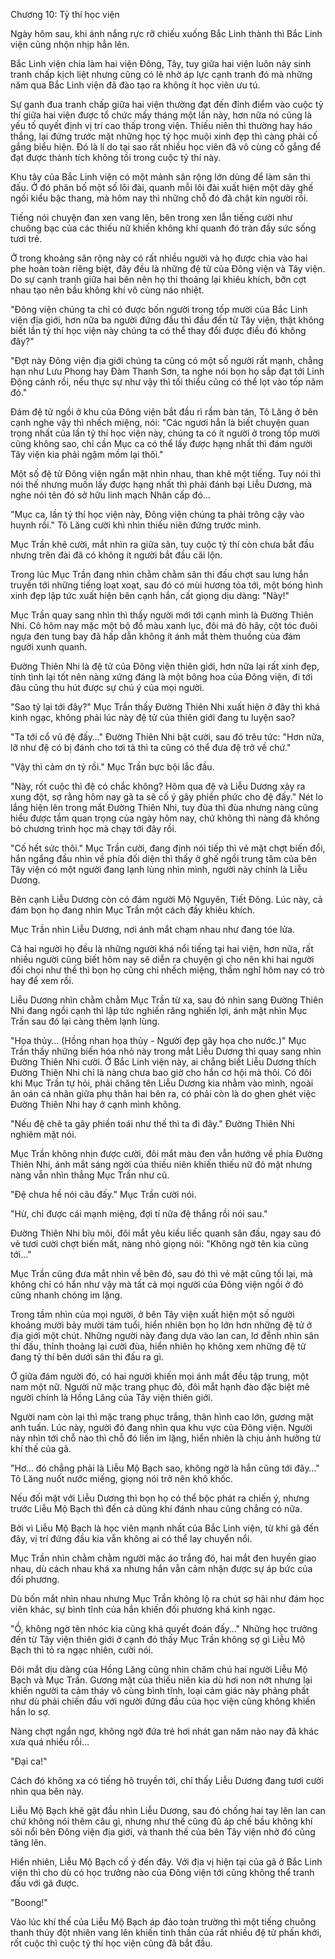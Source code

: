 




Chương 10: Tỷ thí học viện


Ngày hôm sau, khi ánh nắng rực rỡ chiếu xuống Bắc Linh thành thì Bắc Linh viện cũng nhộn nhịp hẳn lên.

Bắc Linh viện chia làm hai viện Đông, Tây, tuy giữa hai viện luôn nảy sinh tranh chấp kịch liệt nhưng cũng có lẽ nhờ áp lực cạnh tranh đó mà những năm qua Bắc Linh viện đã đào tạo ra không ít học viên ưu tú.

Sự ganh đua tranh chấp giữa hai viện thường đạt đến đỉnh điểm vào cuộc tỷ thí giữa hai viện được tổ chức mấy tháng một lần này, hơn nữa nó cũng là yếu tố quyết định vị trí cao thấp trong viện. Thiếu niên thì thường hay háo thắng, lại đứng trước mặt những học tỷ học muội xinh đẹp thì càng phải cố gắng biểu hiện. Đó là lí do tại sao rất nhiều học viên đã vô cùng cố gắng để đạt được thành tích không tồi trong cuộc tỷ thí này.

Khu tây của Bắc Linh viện có một mảnh sân rộng lớn dùng để làm sân thi đấu. Ở đó phân bố một số lôi đài, quanh mỗi lôi đài xuất hiện một dãy ghế ngồi kiểu bậc thang, mà hôm nay thì những chỗ đó đã chật kín người rồi.

Tiếng nói chuyện đan xen vang lên, bên trong xen lẫn tiếng cười như chuông bạc của các thiếu nữ khiến không khí quanh đó tràn đầy sức sống tươi trẻ.

Ở trong khoảng sân rộng này có rất nhiều người và họ được chia vào hai phe hoàn toàn riêng biệt, đây đều là những đệ tử của Đông viện và Tây viện. Do sự cạnh tranh giữa hai bên nên họ thi thoảng lại khiêu khích, bỡn cợt nhau tạo nên bầu không khí vô cùng náo nhiệt.

"Đông viện chúng ta chỉ có được bốn người trong tốp mười của Bắc Linh viện địa giới, hơn nữa ba người đứng đầu thì đầu đến từ Tây viện, thật không biết lần tỷ thí học viện này chúng ta có thể thay đổi được điều đó không đây?"

"Đợt này Đông viện địa giới chúng ta cũng có một số người rất mạnh, chẳng hạn như Lưu Phong hay Đàm Thanh Sơn, ta nghe nói bọn họ sắp đạt tới Linh Động cảnh rồi, nếu thực sự như vậy thì tối thiểu cũng có thể lọt vào tốp năm đó."

Đám đệ tử ngồi ở khu của Đông viện bắt đầu rì rầm bàn tán, Tô Lăng ở bên cạnh nghe vậy thì nhếch miệng, nói: "Các ngươi hẳn là biết chuyện quan trọng nhất của lần tỷ thí học viện này, chúng ta có ít người ở trong tốp mười cũng không sao, chỉ cần Mục ca có thể lấy được hạng nhất thì đám người Tây viện kia phải ngậm mồm lại thôi."

Một số đệ tử Đông viện ngẩn mặt nhìn nhau, than khẽ một tiếng. Tuy nói thì nói thế nhưng muốn lấy được hạng nhất thì phải đánh bại Liễu Dương, mà nghe nói tên đó sở hữu linh mạch Nhân cấp đó…

"Mục ca, lần tỷ thí học viện này, Đông viện chúng ta phải trông cậy vào huynh rồi." Tô Lăng cười khì nhìn thiếu niên đứng trước mình.

Mục Trần khẽ cười, mắt nhìn ra giữa sân, tuy cuộc tỷ thí còn chưa bắt đầu nhưng trên đài đã có không ít người bắt đầu cãi lộn.

Trong lúc Mục Trần đang nhìn chằm chằm sân thi đấu chợt sau lưng hắn truyền tới những tiếng loạt xoạt, sau đó có mùi hương tỏa tới, một bóng hình xinh đẹp lập tức xuất hiện bên cạnh hắn, cất giọng dịu dàng: "Này!"

Mục Trần quay sang nhìn thì thấy người mới tới cạnh mình là Đường Thiên Nhi. Cô hôm nay mặc một bộ đồ màu xanh lục, đôi má đỏ hây, cột tóc đuôi ngựa đen tung bay đã hấp dẫn không ít ánh mắt thèm thuồng của đám người xunh quanh.

Đường Thiên Nhi là đệ tử của Đông viện thiên giới, hơn nữa lại rất xinh đẹp, tính tình lại tốt nên nàng xứng đáng là một bông hoa của Đông viện, đi tới đâu cũng thu hút được sự chú ý của mọi người.

"Sao tỷ lại tới đây?" Mục Trần thấy Đường Thiên Nhi xuất hiện ở đây thì khá kinh ngạc, không phải lúc này đệ tử của thiên giới đang tu luyện sao?

"Ta tới cổ vũ đệ đấy…" Đường Thiên Nhi bật cười, sau đó trêu tức: "Hơn nữa, lỡ như đệ có bị đánh cho tơi tả thì ta cũng có thể đưa đệ trở về chứ."

"Vậy thì cảm ơn tỷ rồi." Mục Trần bực bội lắc đầu.

"Này, rốt cuộc thì đệ có chắc không? Hôm qua đệ và Liễu Dương xảy ra xung đột, sợ rằng hôm nay gã ta sẽ cố ý gây phiền phức cho đệ đấy." Nét lo lắng hiện lên trong mắt Đường Thiên Nhi, tuy đùa thì đùa nhưng nàng cũng hiểu được tầm quan trọng của ngày hôm nay, chứ không thì nàng đã không bỏ chương trình học mà chạy tới đây rồi.

"Cố hết sức thôi." Mục Trần cười, đang định nói tiếp thì vẻ mặt chợt biến đổi, hắn ngẩng đầu nhìn về phía đối diện thì thấy ở ghế ngồi trung tâm của bên Tây viện có một người đang lạnh lùng nhìn mình, người này chính là Liễu Dương.

Bên cạnh Liễu Dương còn có đám người Mộ Nguyên, Tiết Đông. Lúc này, cả đám bọn họ đang nhìn Mục Trần một cách đầy khiêu khích.

Mục Trần nhìn Liễu Dương, nơi ánh mắt chạm nhau như đang tóe lửa.

Cả hai người họ đều là những người khá nổi tiếng tại hai viện, hơn nữa, rất nhiều người cũng biết hôm nay sẽ diễn ra chuyện gì cho nên khi hai người đối chọi như thế thì bọn họ cũng chỉ nhếch miệng, thầm nghĩ hôm nay có trò hay để xem rồi.

Liễu Dương nhìn chằm chằm Mục Trần từ xa, sau đó nhìn sang Đường Thiên Nhi đang ngồi cạnh thì lập tức nghiến răng nghiến lợi, ánh mặt nhìn Mục Trần sau đó lại càng thêm lạnh lùng.

"Họa thủy… (Hồng nhan họa thủy - Người đẹp gây họa cho nước.)" Mục Trần thấy những biến hóa nhỏ này trong mắt Liễu Dương thì quay sang nhìn Đường Thiên Nhi cười. Ở Bắc Linh viện này, ai chẳng biết Liễu Dương thích Đường Thiên Nhi chỉ là nàng chưa bao giờ cho hắn cơ hội mà thôi. Có đôi khi Mục Trần tự hỏi, phải chăng tên Liễu Dương kia nhằm vào mình, ngoài ân oán cá nhân giữa phụ thân hai bên ra, có phải còn là do ghen ghét việc Đường Thiên Nhi hay ở cạnh mình không.

"Nếu đệ chê ta gây phiền toái như thế thì ta đi đây." Đường Thiên Nhi nghiêm mặt nói.

Mục Trần không nhịn được cười, đôi mắt màu đen vẫn hướng về phía Đường Thiên Nhi, ánh mắt sáng ngời của thiếu niên khiến thiếu nữ đỏ mặt nhưng nàng vẫn nhìn thẳng Mục Trần như cũ.

"Đệ chưa hề nói câu đấy." Mục Trần cười nói.

"Hừ, chỉ được cái mạnh miệng, đợi tí nữa đệ thắng rồi nói sau."

Đường Thiên Nhi bĩu môi, đôi mắt yêu kiều liếc quanh sân đấu, ngay sau đó vẻ tươi cười chợt biến mất, nàng nhỏ giọng nói: "Không ngờ tên kia cũng tới…"

Mục Trần cũng đưa mắt nhìn về bên đó, sau đó thì vẻ mặt cũng tối lại, mà không chỉ có hắn như vậy mà tất cả mọi người của Đông viện ngồi ở đó cũng nhanh chóng im lặng.

Trong tầm nhìn của mọi người, ở bên Tây viện xuất hiện một số người khoảng mười bảy mười tám tuổi, hiển nhiên bọn họ lớn hơn những đệ tử ở địa giới một chút. Những người này đang dựa vào lan can, lơ đễnh nhìn sân thi đấu, thỉnh thoảng lại cười đùa, hiển nhiên họ không xem những đệ tử đang tỷ thí bên dưới sân thi đấu ra gì.

Ở giữa đám người đó, có hai người khiến mọi ánh mắt đều tập trung, một nam một nữ. Người nữ mặc trang phục đỏ, đôi mắt hạnh đào đặc biệt mê người chính là Hồng Lăng của Tây viện thiên giới.

Người nam còn lại thì mặc trang phục trắng, thân hình cao lớn, gương mặt anh tuấn. Lúc này, người đó đang nhìn qua khu vực của Đông viện. Người này nhìn tới chỗ nào thì chỗ đó liền im lặng, hiển nhiên là chịu ảnh hưởng từ khí thế của gã.

"Hơ… đó chẳng phải là Liễu Mộ Bạch sao, không ngờ là hắn cũng tới đây…" Tô Lăng nuốt nước miếng, giọng nói trở nên khô khốc.

Nếu đối mặt với Liễu Dương thì bọn họ có thể bộc phát ra chiến ý, nhưng trước Liễu Mộ Bạch thì đến cả dũng khí đánh nhau cũng chẳng có nữa.

Bởi vì Liễu Mộ Bạch là học viên mạnh nhất của Bắc Linh viện, từ khi gã đến đây, vị trí đứng đầu kia vẫn không ai có thể lay chuyển nổi.

Mục Trần nhìn chằm chằm người mặc áo trắng đó, hai mắt đen huyền giao nhau, dù cách nhau khá xa nhưng hắn vẫn cảm nhận được sự áp bức của đối phương.

Dù bốn mắt nhìn nhau nhưng Mục Trần không lộ ra chút sợ hãi như đám học viên khác, sự bình tĩnh của hắn khiến đối phương khá kinh ngạc.

"Ồ, không ngờ tên nhóc kia cũng khá quyết đoán đấy…" Những học trưởng đến từ Tây viện thiên giới ở cạnh đó thấy Mục Trần không sợ gì Liễu Mộ Bạch thì tỏ ra ngạc nhiên, cười nói.

Đôi mắt dịu dàng của Hồng Lăng cũng nhìn chăm chú hai người Liễu Mộ Bạch và Mục Trần. Gương mặt của thiếu niên kia dù hơi non nớt nhưng lại khiến người ta cảm tháy vô cùng bình tĩnh, loại cảm giác này phảng phất như dù phải chiến đấu với người đứng đầu của học viện cũng không khiến hắn lo sợ.

Nàng chợt ngẩn ngơ, không ngờ đứa trẻ hơi nhát gan năm nào nay đã khác xưa quá nhiều rồi…

"Đại ca!"

Cách đó không xa có tiếng hô truyền tới, chỉ thấy Liễu Dương đang tươi cười nhìn qua bên này.

Liễu Mộ Bạch khẽ gật đầu nhìn Liễu Dương, sau đó chống hai tay lên lan can chứ không nói thêm câu gì, nhưng như thế cũng đủ áp chế bầu không khí sôi nổi bên Đông viện địa giới, và thanh thế của bên Tây viện nhờ đó cũng tăng lên.

Hiển nhiên, Liễu Mộ Bạch cố ý đến đây. Với địa vị hiện tại của gã ở Bắc Linh viện thì cho dù có học trưởng nào của Đông viện tới cũng không thể tranh đấu với gã được.

"Boong!"

Vào lúc khí thế của Liễu Mộ Bạch áp đảo toàn trường thì một tiếng chuông thanh thúy đột nhiên vang lên khiến tinh thần của rất nhiều đệ tử phấn khởi, rốt cuộc thì cuộc tỷ thí học viện cũng đã bắt đầu.




